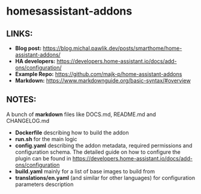 # homesassistant-addons




## LINKS:
+ **Blog post:** https://blog.michal.pawlik.dev/posts/smarthome/home-assistant-addons/
+ **HA developers:** https://developers.home-assistant.io/docs/add-ons/configuration/
+ **Example Repo:** https://github.com/majk-p/home-assistant-addons
+ **Markdown:** https://www.markdownguide.org/basic-syntax/#overview

## NOTES:
 A bunch of **markdown** files like DOCS.md, README.md and CHANGELOG.md
+ **Dockerfile** describing how to build the addon
+ **run.sh** for the main logic
+ **config.yaml** describing the addon metadata, required permissions and configuration schema. The detailed guide on how to configure the plugin can be found in https://developers.home-assistant.io/docs/add-ons/configuration
+ **build.yaml** mainly for a list of base images to build from
+ **translations/en.yaml** (and similar for other languages) for configuration parameters description
